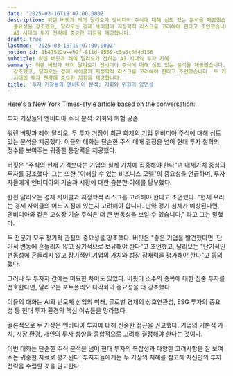 ```yaml
---
date: '2025-03-16T19:07:00.000Z'
description: 워렌 버핏과 레이 달리오가 엔비디아 주식에 대해 심도 있는 분석을 제공했습니다. 버핏은 내재가치와 이해 가능한 비즈니스 모델의
  중요성을 강조했고, 달리오는 경제 사이클과 지정학적 리스크를 고려해야 한다고 조언했습니다. 두 거장의 통찰력은 현대 투자 철학의 정수를 보여주며,
  AI 시대의 투자 전략에 중요한 지침을 제공합니다.
draft: true
lastmod: '2025-03-16T19:07:00.000Z'
notion_id: 1b87522e-eb2f-811d-8559-c5e5c6f4d156
subtitle: 워렌 버핏과 레이 달리오가 전하는 AI 시대의 투자 지혜
summary: 워렌 버핏과 레이 달리오가 엔비디아 주식에 대해 심도 있는 분석을 제공했습니다. 버핏은 내재가치와 이해 가능한 비즈니스 모델의 중요성을
  강조했고, 달리오는 경제 사이클과 지정학적 리스크를 고려해야 한다고 조언했습니다. 두 거장의 통찰력은 현대 투자 철학의 정수를 보여주며, AI
  시대의 투자 전략에 중요한 지침을 제공합니다.
title: '투자 거장들의 엔비디아 분석: 기회와 위험의 양면성'
---
```


Here's a New York Times-style article based on the conversation:

투자 거장들의 엔비디아 주식 분석: 기회와 위험 공존

워렌 버핏과 레이 달리오, 두 투자 거장이 최근 화제의 기업 엔비디아 주식에 대해 심도 있는 분석을 제공했다. 이들의 대화는 단순한 주식 매매 결정을 넘어 현대 투자 철학의 정수를 보여주는 귀중한 통찰력을 제공했다.

버핏은 "주식의 현재 가격보다는 기업의 실제 가치에 집중해야 한다"며 내재가치 중심의 투자를 강조했다. 그는 또한 "이해할 수 있는 비즈니스 모델"의 중요성을 언급하며, 투자자들에게 엔비디아의 기술과 시장에 대한 충분한 이해를 당부했다.

한편 달리오는 경제 사이클과 지정학적 리스크를 고려해야 한다고 조언했다. "현재 우리는 경제 사이클의 어느 지점에 있는지 고려해야 합니다. 만약 경기 침체가 예상된다면, 엔비디아와 같은 고성장 기술 주식은 더 큰 변동성을 보일 수 있습니다," 라고 그는 말했다.

두 전문가 모두 장기적 관점의 중요성을 강조했다. 버핏은 "좋은 기업을 발견했다면, 단기적 변동에 흔들리지 않고 장기적으로 보유해야 한다"고 조언했고, 달리오는 "단기적인 변동성에 흔들리지 않고 장기적인 기업의 가치와 성장 잠재력을 평가해야 한다"고 동의했다.

그러나 두 투자자 간에는 미묘한 차이도 있었다. 버핏이 소수의 종목에 대한 집중 투자를 선호한다면, 달리오는 포트폴리오 다각화의 중요성을 더 강조했다.

이들의 대화는 AI와 반도체 산업의 미래, 글로벌 경제의 상호연관성, ESG 투자의 중요성 등 현대 투자 환경의 핵심 이슈들을 망라했다. 

결론적으로 두 거장은 엔비디아 투자에 대해 신중한 접근을 권고했다. 기업의 기본적 가치, 시장 환경, 개인의 투자 성향을 종합적으로 고려해 결정해야 한다는 것이다.

이번 대화는 단순한 주식 분석을 넘어 현대 투자의 복잡성과 다양한 고려사항을 잘 보여주는 귀중한 자료로 평가된다. 투자자들에게는 두 거장의 지혜를 참고해 자신만의 투자 전략을 수립할 것을 권고한다.

